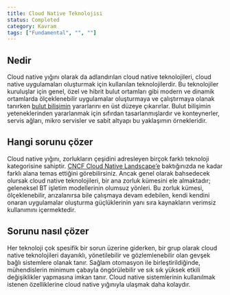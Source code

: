 ```yaml
---
title: Cloud Native Teknolojisi
status: Completed
category: Kavram
tags: ["Fundamental", "", ""]
---
```


## Nedir

Cloud native yığını olarak da adlandırılan cloud native teknolojileri, cloud native uygulamaları oluşturmak için kullanılan teknolojilerdir.
Bu teknolojiler kuruluşlar için genel, özel ve hibrit bulut ortamları gibi modern ve dinamik ortamlarda ölçeklenebilir uygulamalar oluşturmaya ve çalıştırmaya olanak tanırken [bulut bilişimin](/tr/cloud-computing/) yararlarını en üst düzeye çıkarırlar.
Bulut bilişimin yeteneklerinden yararlanmak için sıfırdan tasarlanmışlardır ve konteynerler, servis ağları, mikro servisler ve sabit altyapı bu yaklaşımın örnekleridir.

## Hangi sorunu çözer

Cloud native yığını, zorlukların çeşidini adresleyen birçok farklı teknoloji kategorisine sahiptir.
[CNCF Cloud Native Landscape’e](https://landscape.cncf.io/) baktığınızda ne kadar farklı alana temas ettiğini görebilirsiniz.
Ancak genel olarak bahsedecek olursak cloud native teknolojileri, bir ana zorluk kümesini ele almaktadır; geleneksel BT işletim modellerinin olumsuz yönleri.
Bu zorluk kümesi, ölçeklenebilir, arızalanırsa bile çalışmaya devam edebilen, kendi kendini onaran uygulamalar oluşturma güçlüklerinin yanı sıra kaynakların verimsiz kullanımını içermektedir.

## Sorunu nasıl çözer

Her teknoloji çok spesifik bir sorun üzerine giderken, bir grup olarak cloud native teknolojileri dayanıklı, yönetilebilir ve gözlemlenebilir olan gevşek bağlı sistemlere olanak tanır.
Sağlam otomasyon ile birleştirildiğinde, mühendislerin minimum çabayla öngörülebilir ve sık sık yüksek etkili değişiklikler yapmasına imkan tanır.
Cloud native sistemlerinin kullanılmak istenen özelliklerine cloud native yığınıyla ulaşmak daha kolaydır.
